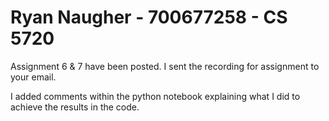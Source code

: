 # Ryan Naugher - 700677258 - CS 5720
Assignment 6 & 7 have been posted. I sent the recording for assignment to your email.

I added comments within the python notebook explaining what I did to achieve the results in the code.
